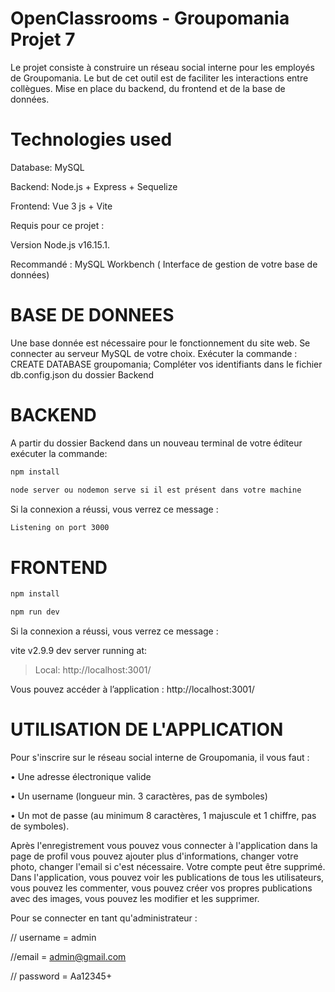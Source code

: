 # OpenClassrooms - Groupomania Projet 7
Le projet consiste à construire un réseau social interne pour les employés de Groupomania. Le
but de cet outil est de faciliter les interactions entre collègues. Mise en place du backend, du frontend et de la base de données.

# Technologies used
Database: MySQL

Backend: Node.js + Express + Sequelize

Frontend: Vue 3 js + Vite

Requis pour ce projet :

Version Node.js v16.15.1.

Recommandé : MySQL Workbench ( Interface de gestion de votre base de données)

# BASE DE DONNEES
Une base donnée est nécessaire pour le fonctionnement du site web.
Se connecter au serveur MySQL de votre choix. Exécuter la commande : CREATE DATABASE groupomania; Compléter vos identifiants dans le fichier db.config.json du dossier Backend

# BACKEND
A partir du dossier Backend dans un nouveau terminal de votre éditeur exécuter la commande:

```sh
npm install
```
```sh
node server ou nodemon serve si il est présent dans votre machine
```

Si la connexion a réussi, vous verrez ce message :

```sh
Listening on port 3000

```

# FRONTEND

```sh
npm install
```
```sh
npm run dev
```

Si la connexion a réussi, vous verrez ce message :

  vite v2.9.9 dev server running at:
  > Local: http://localhost:3001/
  
Vous pouvez accéder à l’application : http://localhost:3001/

# UTILISATION DE L'APPLICATION

Pour s'inscrire sur le réseau social interne de Groupomania, il vous faut :

•	Une adresse électronique valide

•	Un username (longueur min. 3 caractères, pas de symboles)

•	Un mot de passe (au minimum 8 caractères, 1 majuscule et 1 chiffre, pas de symboles).

Après l'enregistrement vous pouvez vous connecter à l'application dans la page de profil vous pouvez ajouter plus d'informations, changer votre photo, changer l'email si c'est nécessaire. Votre compte peut être supprimé.
Dans l'application, vous pouvez voir les publications de tous les utilisateurs, vous pouvez les commenter, vous pouvez créer vos propres publications avec des images, vous pouvez les modifier et les supprimer.

Pour se connecter en tant qu'administrateur :

// username = admin

//email = admin@gmail.com

// password = Aa12345+
